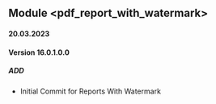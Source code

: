 ## Module <pdf_report_with_watermark>
#### 20.03.2023
#### Version 16.0.1.0.0
##### ADD
- Initial Commit for Reports With Watermark
